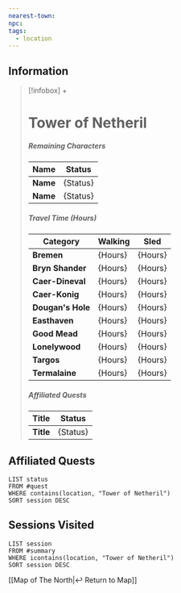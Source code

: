 ```yaml
---
nearest-town: 
npc: 
tags:
  - location
---
```


## Information
> [!infobox] +
> # Tower of Netheril
> ##### Remaining Characters
> | Name | Status |
> | ---- | ---- |
> | **Name** | {Status} |
> | **Name** | {Status} |
> ##### Travel Time (Hours)
> | Category | Walking | Sled |
> | ---- | ---- | ---- |
> | **Bremen** | {Hours} | {Hours} |
> | **Bryn Shander** | {Hours} | {Hours} |
> | **Caer-Dineval** | {Hours} | {Hours} |
> | **Caer-Konig** | {Hours} | {Hours} |
> | **Dougan's Hole** | {Hours} | {Hours} |
> | **Easthaven** | {Hours} | {Hours} |
> | **Good Mead** | {Hours} | {Hours} |
> | **Lonelywood** | {Hours} | {Hours} |
> | **Targos** | {Hours} | {Hours} |
> | **Termalaine** | {Hours} | {Hours} |
> ##### Affiliated Quests
> | Title | Status |
> | ---- | ---- |
> | **Title** | {Status} |




## Affiliated Quests
```dataview
LIST status
FROM #quest
WHERE contains(location, "Tower of Netheril")
SORT session DESC
```

## Sessions Visited
```dataview
LIST session
FROM #summary
WHERE icontains(location, "Tower of Netheril")
SORT session DESC
```

[[Map of The North|↩️ Return to Map]]